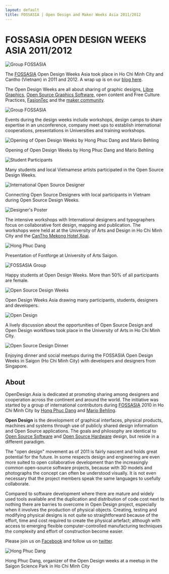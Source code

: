 ```yaml
---
layout: default
title: FOSSASIA | Open Design and Maker Weeks Asia 2011/2012
---
```


# FOSSASIA OPEN DESIGN WEEKS ASIA 2011/2012

![Group FOSSASIA](images/fossasia_group1.jpg "Group FOSSASIA")

The [FOSSASIA](http://fossasia.org/) Open Design Weeks Asia took place in Ho Chi Minh City and Cantho (Vietnam) in 2011 and 2012. A wrap up is on our [blog here](http://blog.fossasia.org/opendesignasia-weeks/).

The Open Design Weeks are all about sharing of graphic designs, [Libre Graphics](http://libregraphics.net/), [Open Source Graphics Software](https://libregraphicsmeeting.org), open content and Free Culture Practices, [FasionTec](http://fashiontec.org/) and the [maker community](http://meshcon.net/).

![Group FOSSASIA](images/fossasia_group2.jpg "Group FOSSASIA")

Events during the design weeks include workshops, design camps to share expertise in an unconference, company meet ups to establish international cooperations, presentations in Universities and training workshops.

![Opening of Open Design Weeks by Hong Phuc Dang and Mario Behling](images/OpenDesignWeeks.jpg "Opening of Open Design Weeks by Hong Phuc Dang and Mario Behling")

Opening of Open Design Weeks by Hong Phuc Dang and Mario Behling

![Student Participants](images/opendesigngathering1.jpg "Student Participants")

Many students and local Vietnamese artists participated in the Open Source Design Weeks.

![International Open Source Designer](images/opendesignevent2.jpg "Open Source Designers")

Connecting Open Source Designers with local participants in Vietnam during Open Source Design Weeks.

![Designer's Poster](images/designers_poster.jpg "Designer's Poster")

The intensive workshops with International designers and typographers focus on collaborative font design, mapping and publication. The workshops were held at at the University of Arts and Design in Ho Chi Minh City and the [CanTho Mekong Hotel Xoai](http://hotelxoai.com).

![Hong Phuc Dang](images/hong_phuc.jpg "Hong Phuc Dang")

Presentation of Fontforge at University of Arts Saigon.

![FOSSASIA Group](images/fossasia_group3.jpg "FOSSASIA Group")

Happy students at Open Design Weeks. More than 50% of all participants are female.

![Open Source Design Weeks](images/OpenSourceDesignWeeks.jpg "Open Source Design Weeks")

Open Design Weeks Asia drawing many participants, students, designers and developers.

![Open Design](images/OpenSourceDesign-QA.jpg "Open Design Questions and Answers")

A lively discussion about the opportunities of Open Source Design and Open Design workflows took place in the University of Arts in Ho Chi Minh City.

![Open Source Design Dinner](images/dinner.jpg "Open Source Design Dinner")

Enjoying dinner and social meetups during the FOSSASIA Open Design Weeks in Saigon (Ho Chi Minh City) with developers and designers from Singapore.

## About

OpenDesign.Asia is dedicated at promoting sharing among designers and cooperation across the continent and around the world. The initiative was started by a group of international contributors during [FOSSASIA](http://fossasia.org) 2010 in Ho Chi Minh City by [Hong Phuc Dang](https://twitter.com/hpdang) and [Mario Behling](http://mariobehling.de). 

**Open Design** is the development of graphical interfaces, physical products, machines and systems through use of publicly shared design information and Open Source applications. The goals and philosophy are identical to [Open Source Software](http://en.wikipedia.org/wiki/Open_source) and [Open Source Hardware](http://en.wikipedia.org/wiki/Open_source_hardware) design, but reside in a different paradigm.

The "open design" movement as of 2011 is fairly nascent and holds great potential for the future. In some respects design and engineering are even more suited to open collaborative development than the increasingly common open-source software projects, because with 3D models and photographs the concept can often be understood visually. It is not even necessary that the project members speak the same languages to usefully collaborate. 

Compared to software development where there are mature and widely used tools available and the duplication and distribution of code cost next to nothing there are barries to overcome in Open Design project, especially when it involves the production of physical objects. Creating, testing and modifying physical designs is not quite so straightforward because of the effort, time and cost required to create the physical artefact; although with access to emerging flexible computer-controlled manufacturing techniques the complexity and effort of construction become easier.

Please join us on [Facebook](https://facebook.com/OpenDesignAsia) and follow us on [twitter](https://twitter.com/opdasia).

![Hong Phuc Dang](images/hong_profile.jpg "Hong Phuc Dang")

Hong Phuc Dang, organizer of the Open Design weeks at a meetup in the Saigon Science Park in Ho Chi Minh City
